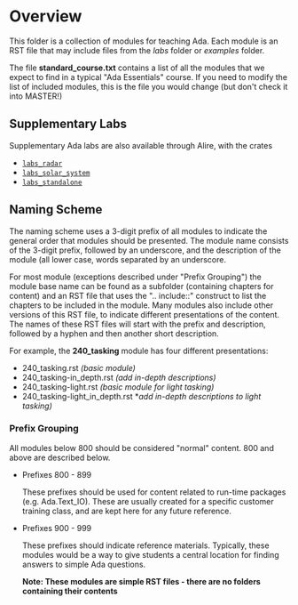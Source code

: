 # Overview

This folder is a collection of modules for teaching Ada. Each module
is an RST file that may include files from the *labs* folder or *examples*
folder.

The file **standard_course.txt** contains a list of all the modules that
we expect to find in a typical "Ada Essentials" course. If you need
to modify the list of included modules, this is the file you would change
(but don't check it into MASTER!)

## Supplementary Labs

Supplementary Ada labs are also available through Alire, with the crates

- [`labs_radar`](https://alire.ada.dev/crates/labs_radar)
- [`labs_solar_system`](https://alire.ada.dev/crates/labs_solar_system)
- [`labs_standalone`](https://alire.ada.dev/crates/labs_standalone)

## Naming Scheme

The naming scheme uses a 3-digit prefix of all modules to indicate the general
order that modules should be presented. The module name consists of the
3-digit prefix, followed by an underscore, and the description of the module
(all lower case, words separated by an underscore.

For most module (exceptions described under "Prefix Grouping") the module
base name can be found as a subfolder (containing chapters for content) and
an RST file that uses the ".. include::" construct to list the chapters
to be included in the module. Many modules also include other versions
of this RST file, to indicate different presentations of the content.
The names of these RST files will start with the prefix and description,
followed by a hyphen and then another short description.

For example, the **240_tasking** module has four different presentations:

   * 240_tasking.rst *(basic module)*
   * 240_tasking-in_depth.rst *(add in-depth descriptions)*
   * 240_tasking-light.rst *(basic module for light tasking)*
   * 240_tasking-light_in_depth.rst **add in-depth descriptions to light tasking)*

### Prefix Grouping

All modules below 800 should be considered "normal" content. 800 and above are described below.

* Prefixes 800 - 899

   These prefixes should be used for content related to run-time packages (e.g. Ada.Text_IO).
   These are usually created for a specific customer training class, and are kept here for
   any future reference.

* Prefixes 900 - 999

   These prefixes should indicate reference materials. Typically, these modules would be a
   way to give students a central location for finding answers to simple Ada questions.

   **Note: These modules are simple RST files - there are no folders containing their contents**

